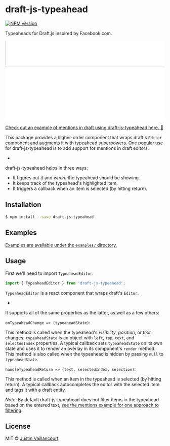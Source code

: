# draft-js-typeahead

[![NPM version][npm-image]][npm-url]

Typeaheads for Draft.js inspired by Facebook.com.

![example](example.gif)

[Check out an example of mentions in draft using draft-js-typeahead here. 🎉](http://dooly-ai.github.io/draft-js-typeahead/)

This package provides a higher-order component that wraps draft's `Editor` component and augments it with typeahead superpowers. One popular use for draft-js-typeahead is to add support for mentions in draft editors.

-

draft-js-typeahead helps in three ways:
 - It figures out *if* and *where* the typeahead should be showing.
 - It keeps track of the typeahead's highlighted item.
 - It triggers a callback when an item is selected (by hitting return).


## Installation

```sh
$ npm install --save draft-js-typeahead
```


## Examples

[Examples are available under the `examples/` directory.](examples/)


## Usage

First we'll need to import `TypeaheadEditor`:

```javascript
import { TypeaheadEditor } from 'draft-js-typeahead';
```

`TypeaheadEditor` is a react component that wraps draft's `Editor`.

-

It supports all of the same properties as the latter, as well as a few others:

`onTypeaheadChange => (typeaheadState)`:

This method is called when the typeahead's *visibility*, *position*, or *text* changes. `typeaheadState` is an object with `left`, `top`, `text`, and `selectedIndex` properties. A typical callback sets `typeaheadState` on its own state and uses it to render an overlay in its component's `render` method. This method is also called when the typeahead is hidden by passing `null` to `typeaheadState`.

`handleTypeaheadReturn => (text, selectedIndex, selection)`:

This method is called when an item in the typeahead is selected (by hitting return). A typical callback autocompletes the editor with the selected item and tags it with a draft entity.

*Note:* By default draft-js-typeahead does not filter items in the typeahead based on the entered text, [see the mentions example for one approach to filtering](/mentions).


## License

MIT © [Justin Vaillancourt](justin@dooly.ai)


[npm-image]: https://badge.fury.io/js/draft-js-typeahead.svg
[npm-url]: https://npmjs.org/package/draft-js-typeahead
